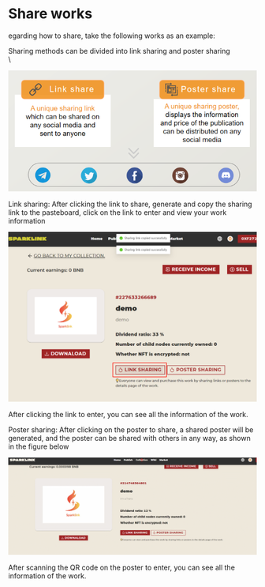 # Share works

egarding how to share, take the following works as an example:

Sharing methods can be divided into link sharing and poster sharing\
\


![](<../.gitbook/assets/image (7).png>)

Link sharing: After clicking the link to share, generate and copy the sharing link to the pasteboard, click on the link to enter and view your work information

![](<../.gitbook/assets/image (8).png>)

After clicking the link to enter, you can see all the information of the work.

Poster sharing: After clicking on the poster to share, a shared poster will be generated, and the poster can be shared with others in any way, as shown in the figure below

![](../.gitbook/assets/postttt.gif)

After scanning the QR code on the poster to enter, you can see all the information of the work.
